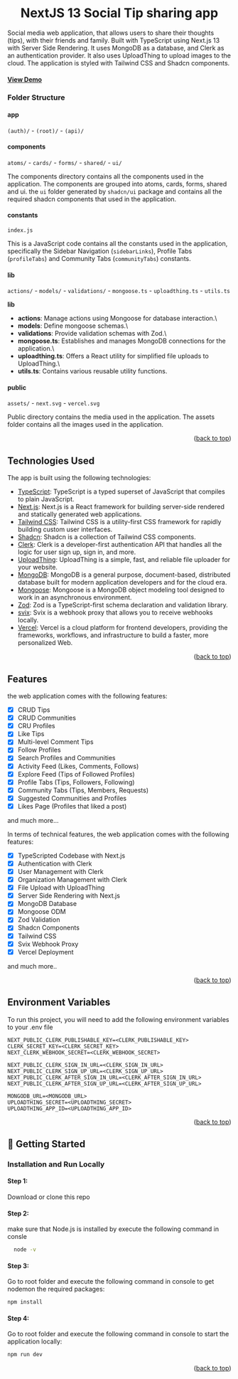 <h1 align="center">NextJS 13 Social Tip sharing app</h1>

Social media web application, that allows users to share their thoughts (tips), with their friends and family. Built with TypeScript using Next.js 13 with Server Side Rendering. It uses MongoDB as a database, and Clerk as an authentication provider. It also uses UploadThing to upload images to the cloud. The application is styled with Tailwind CSS and Shadcn components.

#### [View Demo](https://tiphub.vercel.app/)

### Folder Structure

#### app

`(auth)/` - `(root)/` - `(api)/`

#### components

`atoms/` - `cards/` - `forms/` - `shared/` - `ui/`

The components directory contains all the components used in the application. The components are grouped into atoms, cards, forms, shared and ui.
the `ui` folder generated by `shadcn/ui` package and contains all the required shadcn components that used in the application.

#### constants

`index.js`

This is a JavaScript code contains all the constants used in the application, specifically the Sidebar Navigation (`sidebarLinks`), Profile Tabs (`profileTabs`) and Community Tabs (`communityTabs`) constants.

#### lib

`actions/` - `models/` - `validations/` - `mongoose.ts` - `uploadthing.ts` - `utils.ts`

**lib**
- **actions**: Manage actions using Mongoose for database interaction.\
- **models**: Define mongoose schemas.\
- **validations**: Provide validation schemas with Zod.\
- **mongoose.ts**: Establishes and manages MongoDB connections for the application.\
- **uploadthing.ts**: Offers a React utility for simplified file uploads to UploadThing.\
- **utils.ts**: Contains various reusable utility functions.

#### public

`assets/` - `next.svg` - `vercel.svg`

Public directory contains the media used in the application. The assets folder contains all the images used in the application.

<p align="right">(<a href="#readme-top">back to top</a>)</p>

## Technologies Used

The app is built using the following technologies:

- [TypeScript](https://www.typescriptlang.org/): TypeScript is a typed superset of JavaScript that compiles to plain JavaScript.
- [Next.js](https://nextjs.org/): Next.js is a React framework for building server-side rendered and statically generated web applications.
- [Tailwind CSS](https://tailwindcss.com/): Tailwind CSS is a utility-first CSS framework for rapidly building custom user interfaces.
- [Shadcn](https://shadcn.com/): Shadcn is a collection of Tailwind CSS components.
- [Clerk](https://clerk.dev/): Clerk is a developer-first authentication API that handles all the logic for user sign up, sign in, and more.
- [UploadThing](https://uploadthingy.com/): UploadThing is a simple, fast, and reliable file uploader for your website.
- [MongoDB](https://www.mongodb.com/): MongoDB is a general purpose, document-based, distributed database built for modern application developers and for the cloud era.
- [Mongoose](https://mongoosejs.com/): Mongoose is a MongoDB object modeling tool designed to work in an asynchronous environment.
- [Zod](https://zod.dev/): Zod is a TypeScript-first schema declaration and validation library.
- [svix](https://svix.com/): Svix is a webhook proxy that allows you to receive webhooks locally.
- [Vercel](https://vercel.com/): Vercel is a cloud platform for frontend developers, providing the frameworks, workflows, and infrastructure to build a faster, more personalized Web.

<p align="right">(<a href="#readme-top">back to top</a>)</p>

## Features

the web application comes with the following features:

- [x] CRUD Tips
- [x] CRUD Communities
- [x] CRU Profiles
- [x] Like Tips
- [x] Multi-level Comment Tips
- [x] Follow Profiles
- [x] Search Profiles and Communities
- [x] Activity Feed (Likes, Comments, Follows)
- [x] Explore Feed (Tips of Followed Profiles)
- [x] Profile Tabs (Tips, Followers, Following)
- [x] Community Tabs (Tips, Members, Requests)
- [x] Suggested Communities and Profiles
- [x] Likes Page (Profiles that liked a post)

and much more...

In terms of technical features, the web application comes with the following features:

- [x] TypeScripted Codebase with Next.js
- [x] Authentication with Clerk
- [x] User Management with Clerk
- [x] Organization Management with Clerk
- [x] File Upload with UploadThing
- [x] Server Side Rendering with Next.js
- [x] MongoDB Database
- [x] Mongoose ODM
- [x] Zod Validation
- [x] Shadcn Components
- [x] Tailwind CSS
- [x] Svix Webhook Proxy
- [x] Vercel Deployment

and much more..

<p align="right">(<a href="#readme-top">back to top</a>)</p>

## Environment Variables

To run this project, you will need to add the following environment variables to your .env file

```env
NEXT_PUBLIC_CLERK_PUBLISHABLE_KEY=<CLERK_PUBLISHABLE_KEY>
CLERK_SECRET_KEY=<CLERK_SECRET_KEY>
NEXT_CLERK_WEBHOOK_SECRET=<CLERK_WEBHOOK_SECRET>

NEXT_PUBLIC_CLERK_SIGN_IN_URL=<CLERK_SIGN_IN_URL>
NEXT_PUBLIC_CLERK_SIGN_UP_URL=<CLERK_SIGN_UP_URL>
NEXT_PUBLIC_CLERK_AFTER_SIGN_IN_URL=<CLERK_AFTER_SIGN_IN_URL>
NEXT_PUBLIC_CLERK_AFTER_SIGN_UP_URL=<CLERK_AFTER_SIGN_UP_URL>

MONGODB_URL=<MONGODB_URL>
UPLOADTHING_SECRET=<UPLOADTHING_SECRET>
UPLOADTHING_APP_ID=<UPLOADTHING_APP_ID>

```

<p align="right">(<a href="#readme-top">back to top</a>)</p>

## :toolbox: Getting Started

<!-- Installation -->

### Installation and Run Locally

#### Step 1:

Download or clone this repo

#### Step 2:

make sure that Node.js is installed by execute the following command in consle

```bash
  node -v
```

#### Step 3:

Go to root folder and execute the following command in console to get nodemon the required packages:

```bash
npm install
```

#### Step 4:

Go to root folder and execute the following command in console to start the application locally:

```bash
npm run dev
```

<p align="right">(<a href="#readme-top">back to top</a>)</p>